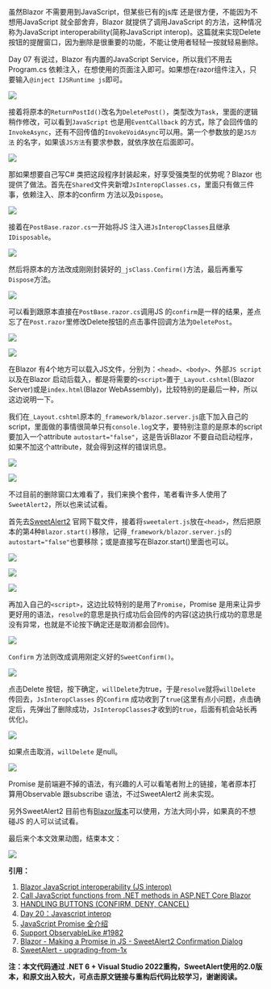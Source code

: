 虽然Blazor 不需要用到JavaScript，但某些已有的js库 还是很方便，不能因为不想用JavaScript 就全部舍弃，Blazor 就提供了调用JavaScript 的方法，这种情况称为JavaScript interoperability(简称JavaScript interop)。这篇就来实现Delete 按钮的提醒窗口，因为删除是很重要的功能，不能让使用者轻轻一按就轻易删除。

Day 07 有说过，Blazor 有内置的JavaScript Service，所以我们不用去Program.cs 依赖注入，在想使用的页面注入即可。如果想在razor组件注入，只要输入`@inject IJSRuntime js`即可。

![](https://img1.lequ.co/2021/12/2201.png)

接着将原本的`ReturnPostId()`改名为`DeletePost()`，类型改为`Task`，里面的逻辑稍作修改，可以看到`JavaScript` 也是用`EventCallback` 的方式，除了会回传值的`InvokeAsync`，还有不回传值的`InvokeVoidAsync`可以用。第一个参数放的是`JS方法` 的名字，如果该`JS方法`有要求参数，就依序放在后面即可。

![](https://img1.lequ.co/2021/12/2202.png)

那如果想要自己写C# 类把这段程序封装起来，好享受强类型的优势呢？Blazor 也提供了做法。首先在`Shared`文件夹新增`JsInteropClasses.cs`，里面只有做三件事，依赖注入、原本的confirm 方法以及`Dispose`。

![](https://img1.lequ.co/2021/12/2203.png)

接着在`PostBase.razor.cs`一开始将JS 注入进`JsInteropClasses`且继承`IDisposable`。

![](https://img1.lequ.co/2021/12/2204.png)

然后将原本的方法改成刚刚封装好的`_jsClass.Confirm()`方法，最后再重写`Dispose`方法。

![](https://img1.lequ.co/2021/12/2205.png)

可以看到跟原本直接在`PostBase.razor.cs`调用JS 的`confirm`是一样的结果，差点忘了在`Post.razor`里修改Delete按钮的点击事件回调方法为`DeletePost`。

![](https://img1.lequ.co/2021/12/2206.png)

![](https://img1.lequ.co/2021/12/2207.gif)

在Blazor 有4个地方可以载入JS文件，分别为：`<head>`、`<body>`、外部`JS script` 以及在Blazor 启动后载入，都是将需要的`<script>`置于`_Layout.cshtml`(Blazor Server)或是`index.html`(Blazor WebAssembly)，比较特别的是最后一种，所以这边说明一下。

我们在`_Layout.cshtml`原本的`_framework/blazor.server.js`底下加入自己的script，里面做的事情很简单只有`console.log`文字，要特别注意的是原本的script 要加入一个attribute `autostart="false"`，这是告诉Blazor 不要自动启动程序，如果不加这个attribute，就会得到这样的错误讯息。

![](https://img1.lequ.co/2021/12/2208.png)

![](https://img1.lequ.co/2021/12/2209.png)

不过目前的删除窗口太难看了，我们来换个套件，笔者看许多人使用了`SweetAlert2`，所以也来试试看。

首先去[SweetAlert2](https://sweetalert.js.org) 官网下载文件，接着将`sweetalert.js`放在`<head>`，然后把原本的第4种`Blazor.start()`移除，记得`_framework/blazor.server.js`的`autostart="false"`也要移除；或是直接写在Blazor.start()里面也可以。

![](https://img1.lequ.co/2021/12/2210.png)

![](https://img1.lequ.co/2021/12/2211.png)

![](https://img1.lequ.co/2021/12/2212.png)

再加入自己的`<script>`，这边比较特别的是用了`Promise`，Promise 是用来让异步更好用的语法，`resolve`的意思是执行成功后会回传的内容(这边执行成功的意思是没有异常，也就是不论按下确定还是取消都会回传)。

![](https://img1.lequ.co/2021/12/2213.png)

`Confirm` 方法则改成调用刚定义好的`SweetConfirm()`。

![](https://img1.lequ.co/2021/12/2214.png)

点击Delete 按钮，按下确定，`willDelete`为true，于是`resolve`就将`willDelete` 传回去，`JsInteropClasses` 的`Confirm` 成功收到了`true`(这里有点小问题，点击确定后，先弹出了删除成功，`JsInteropClasses`才收到的`true`，后面有机会站长再优化)。

![](https://img1.lequ.co/2021/12/2215.png)

如果点击取消，`willDelete` 是null。

![](https://img1.lequ.co/2021/12/2216.png)

Promise 是前端避不掉的语法，有兴趣的人可以看笔者附上的链接，笔者原本打算用Observable 跟subscribe 语法，不过SweetAlert2 尚未实现。

另外SweetAlert2 目前也有[Blazor版本](https://github.com/Basaingeal/Razor.SweetAlert2)可以使用，方法大同小异，如果真的不想碰JS 的人可以试试看。

最后来个本文效果动图，结束本文：

![](https://img1.lequ.co/2021/12/2217.gif)

**引用：**

1. [Blazor JavaScript interoperability (JS interop)](https://docs.microsoft.com/en-us/aspnet/core/blazor/javascript-interoperability/?view=aspnetcore-5.0)
2. [Call JavaScript functions from .NET methods in ASP.NET Core Blazor](https://docs.microsoft.com/en-us/aspnet/core/blazor/javascript-interoperability/call-javascript-from-dotnet?view=aspnetcore-5.0)
3. [HANDLING BUTTONS (CONFIRM, DENY, CANCEL)](https://sweetalert2.github.io/#handling-buttons)
4. [Day 20：Javascript interop](https://ithelp.ithome.com.tw/articles/10249044)
5. [JavaScript Promise 全介绍](https://wcc723.github.io/development/2020/02/16/all-new-promise/)
6. [Support ObservableLike #1982](https://github.com/sweetalert2/sweetalert2/issues/1982)
7. [Blazor - Making a Promise in JS - SweetAlert2 Confirmation Dialog](https://www.youtube.com/watch?v=P1nMiVpptGk)
8. [SweetAlert - upgrading-from-1x](https://sweetalert.js.org/guides/#upgrading-from-1x)

**注：本文代码通过 .NET 6 + Visual Studio 2022重构，SweetAlert使用的2.0版本，和原文出入较大，可点击原文链接与重构后代码比较学习，谢谢阅读。**